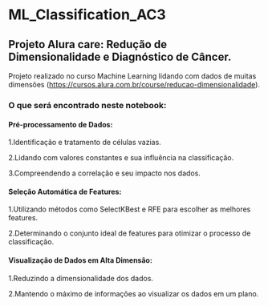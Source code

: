 # ML_Classification_AC3
## Projeto Alura care: Redução de Dimensionalidade e Diagnóstico de Câncer. 

Projeto realizado no curso Machine Learning lidando com dados de muitas dimensões (https://cursos.alura.com.br/course/reducao-dimensionalidade). 

### O que será encontrado neste notebook:

#### Pré-processamento de Dados:

1.Identificação e tratamento de células vazias.

2.Lidando com valores constantes e sua influência na classificação.

3.Compreendendo a correlação e seu impacto nos dados.

#### Seleção Automática de Features:

1.Utilizando métodos como SelectKBest e RFE para escolher as melhores features.

2.Determinando o conjunto ideal de features para otimizar o processo de classificação.

#### Visualização de Dados em Alta Dimensão:

1.Reduzindo a dimensionalidade dos dados.

2.Mantendo o máximo de informações ao visualizar os dados em um plano.
